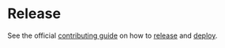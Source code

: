 # Release

See the official [contributing guide](https://com-pas.github.io/contributing/) on how to [release](https://com-pas.github.io/contributing/RELEASES.html) and [deploy](https://com-pas.github.io/contributing/DEPLOYMENT.html).
